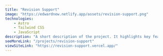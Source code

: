 ```yaml
---
title: "Revision Support"
image: "https://edwardnew.netlify.app/assets/revision-support.png"
technologies:
    - Astro
    - Tailwind CSS
    - JavaScript
description: "A short description of the project. It highlights key features and technologies."
seeMoreLink: "/projects/revision-support"
viewSiteLink: "https://revision-support.vercel.app/"
---
```

